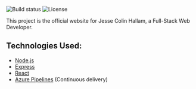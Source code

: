 ![Build status] ![License]

This project is the official website for Jesse Colin Hallam, a Full-Stack Web Developer.

## Technologies Used:

- [Node.js]
- [Express]
- [React]
- [Azure Pipelines] (Continuous delivery)

[Node.js]: https://nodejs.org/
[Express]: https://expressjs.com/
[React]: https://reactjs.org/
[Azure Pipelines]: https://azure.microsoft.com/en-us/services/devops/pipelines/

[Build Status]: https://jessehallam.visualstudio.com/CI%20-%20jessehallam.ca/_apis/build/status/Docker%20container
[License]: https://img.shields.io/github/license/jessehallam/jessehallam.ca.svg
